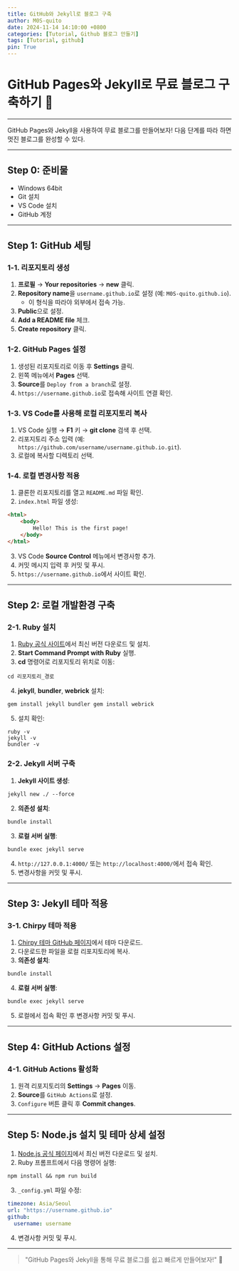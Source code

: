 ```yaml
---
title: GitHub와 Jekyll로 블로그 구축
author: M0S-quito
date: 2024-11-14 14:10:00 +0800
categories: [Tutorial, Github 블로그 만들기]
tags: [Tutorial, github]
pin: True
---
```


# GitHub Pages와 Jekyll로 무료 블로그 구축하기 🎉

---

GitHub Pages와 Jekyll을 사용하여 무료 블로그를 만들어보자! 다음 단계를 따라 하면 멋진 블로그를 완성할 수 있다.

---

## Step 0: 준비물
- Windows 64bit
- Git 설치
- VS Code 설치
- GitHub 계정

---

## Step 1: GitHub 세팅

### 1-1. 리포지토리 생성

1. **프로필** → **Your repositories** → **new** 클릭.
2. **Repository name**을 `username.github.io`로 설정 (예: `M0S-quito.github.io`).
    - 이 형식을 따라야 외부에서 접속 가능.
3. **Public**으로 설정.
4. **Add a README file** 체크.
5. **Create repository** 클릭.

### 1-2. GitHub Pages 설정

1. 생성된 리포지토리로 이동 후 **Settings** 클릭.
2. 왼쪽 메뉴에서 **Pages** 선택.
3. **Source**를 `Deploy from a branch`로 설정.
4. `https://username.github.io`로 접속해 사이트 연결 확인.

### 1-3. VS Code를 사용해 로컬 리포지토리 복사

1. VS Code 실행 → **F1** 키 → **git clone** 검색 후 선택.
2. 리포지토리 주소 입력 (예: `https://github.com/username/username.github.io.git`).
3. 로컬에 복사할 디렉토리 선택.

### 1-4. 로컬 변경사항 적용

1. 클론한 리포지토리를 열고 `README.md` 파일 확인.
2. `index.html` 파일 생성:

```html
<html>
    <body>
        Hello! This is the first page!
    </body>
</html>
```

3. VS Code **Source Control** 메뉴에서 변경사항 추가.
4. 커밋 메시지 입력 후 커밋 및 푸시.
5. `https://username.github.io`에서 사이트 확인.

---

## Step 2: 로컬 개발환경 구축

### 2-1. Ruby 설치

1. [Ruby 공식 사이트](https://rubyinstaller.org/downloads/)에서 최신 버전 다운로드 및 설치.
2. **Start Command Prompt with Ruby** 실행.
3. **cd** 명령어로 리포지토리 위치로 이동:

```shell
cd 리포지토리_경로
```

4. **jekyll**, **bundler**, **webrick** 설치:

```shell
gem install jekyll bundler gem install webrick
```

5. 설치 확인:

```shell
ruby -v
jekyll -v
bundler -v
```

### 2-2. Jekyll 서버 구축

1. **Jekyll 사이트 생성**:

```shell
jekyll new ./ --force
```

2. **의존성 설치**:

```shell
bundle install
```

3. **로컬 서버 실행**:

```shell
bundle exec jekyll serve
```

4. `http://127.0.0.1:4000/` 또는 `http://localhost:4000/`에서 접속 확인.
5. 변경사항을 커밋 및 푸시.

---

## Step 3: Jekyll 테마 적용

### 3-1. Chirpy 테마 적용

1. [Chirpy 테마 GitHub 페이지](https://github.com/cotes2020/jekyll-theme-chirpy)에서 테마 다운로드.
2. 다운로드한 파일을 로컬 리포지토리에 복사.
3. **의존성 설치**:

```shell
bundle install
```

4. **로컬 서버 실행**:

```shell
bundle exec jekyll serve
```

5. 로컬에서 접속 확인 후 변경사항 커밋 및 푸시.

---

## Step 4: GitHub Actions 설정

### 4-1. GitHub Actions 활성화

1. 원격 리포지토리의 **Settings** → **Pages** 이동.
2. **Source**를 `GitHub Actions`로 설정.
3. `Configure` 버튼 클릭 후 **Commit changes**.

---

## Step 5: Node.js 설치 및 테마 상세 설정

1. [Node.js 공식 페이지](https://nodejs.org/en/)에서 최신 버전 다운로드 및 설치.
2. Ruby 프롬프트에서 다음 명령어 실행:

```shell
npm install && npm run build
```

3. `_config.yml` 파일 수정:

```yaml
timezone: Asia/Seoul
url: "https://username.github.io"
github:
  username: username
```

4. 변경사항 커밋 및 푸시.

---

> "GitHub Pages와 Jekyll을 통해 무료 블로그를 쉽고 빠르게 만들어보자!" 🚀